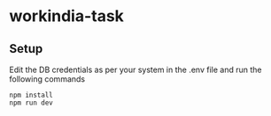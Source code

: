 # workindia-task

## Setup

Edit the DB credentials as per your system in the .env file and run the following commands

```
npm install
npm run dev
```
